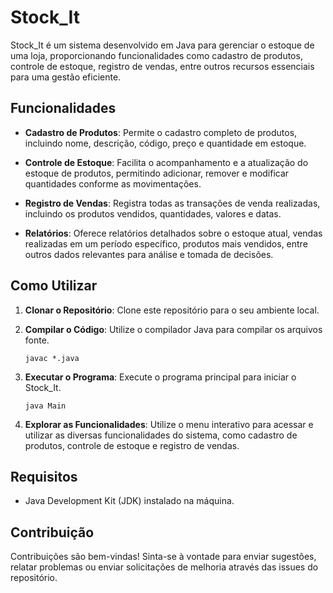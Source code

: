# Stock_It

Stock_It é um sistema desenvolvido em Java para gerenciar o estoque de uma loja, proporcionando funcionalidades como cadastro de produtos, controle de estoque, registro de vendas, entre outros recursos essenciais para uma gestão eficiente.

## Funcionalidades

- **Cadastro de Produtos**: Permite o cadastro completo de produtos, incluindo nome, descrição, código, preço e quantidade em estoque.
  
- **Controle de Estoque**: Facilita o acompanhamento e a atualização do estoque de produtos, permitindo adicionar, remover e modificar quantidades conforme as movimentações.

- **Registro de Vendas**: Registra todas as transações de venda realizadas, incluindo os produtos vendidos, quantidades, valores e datas.

- **Relatórios**: Oferece relatórios detalhados sobre o estoque atual, vendas realizadas em um período específico, produtos mais vendidos, entre outros dados relevantes para análise e tomada de decisões.

## Como Utilizar

1. **Clonar o Repositório**: Clone este repositório para o seu ambiente local.
   
2. **Compilar o Código**: Utilize o compilador Java para compilar os arquivos fonte.
   ```
   javac *.java
   ```
   
3. **Executar o Programa**: Execute o programa principal para iniciar o Stock_It.
   ```
   java Main
   ```
   
4. **Explorar as Funcionalidades**: Utilize o menu interativo para acessar e utilizar as diversas funcionalidades do sistema, como cadastro de produtos, controle de estoque e registro de vendas.

## Requisitos

- Java Development Kit (JDK) instalado na máquina.
  
## Contribuição

Contribuições são bem-vindas! Sinta-se à vontade para enviar sugestões, relatar problemas ou enviar solicitações de melhoria através das issues do repositório.
